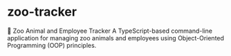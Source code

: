 # zoo-tracker
🦁 Zoo Animal and Employee Tracker A TypeScript-based command-line application for managing zoo animals and employees using Object-Oriented Programming (OOP) principles.
